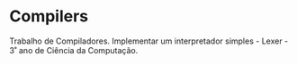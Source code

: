 # Compilers
Trabalho de Compiladores. Implementar um interpretador simples - Lexer - 3˚ ano de Ciência da Computação.
